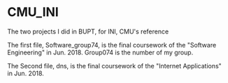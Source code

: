 # CMU_INI
The two projects I did in BUPT, for INI, CMU's reference

The first file, Software_group74, is the final coursework of the "Software Engineering" in Jun. 2018. 
Group074 is the number of my group.

The Second file, dns, is the final coursework of the "Internet Applications" in Jun. 2018.
